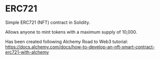 # ERC721
Simple ERC721 (NFT) contract in Solidity.

Allows anyone to mint tokens with a maximum supply of 10,000.

Has been created following Alchemy Road to Web3 tutorial:
https://docs.alchemy.com/docs/how-to-develop-an-nft-smart-contract-erc721-with-alchemy
